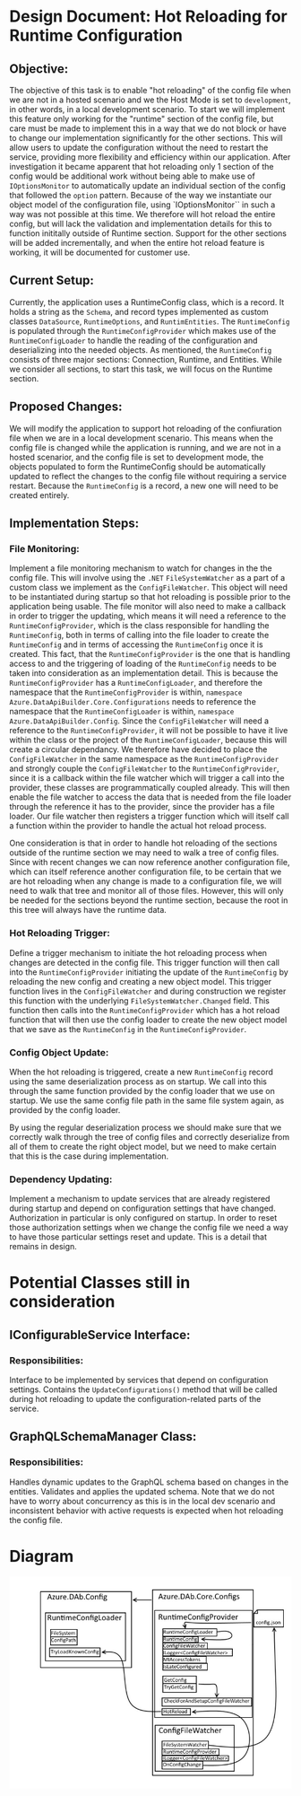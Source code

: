 # Design Document: Hot Reloading for Runtime Configuration
## Objective:
The objective of this task is to enable "hot reloading" of the config file when we are not in a hosted scenario and we the Host Mode is set to `development`, in other words, in a local development scenario. To start we will implement this feature only working for the "runtime" section of the config file, but care must be made to implement this in a way that we do not block or have to change our implementation significantly for the other sections. This will allow users to update the configuration without the need to restart the service, providing more flexibility and efficiency within our application. After investigation it became apparent that hot reloading only 1 section of the config would be additional work without being able to make use of `IOptionsMonitor` to automatically update an individual section of the config that followed the `option` pattern. Because of the way we instantiate our object model of the configuration file, using `IOptionsMonitor`` in such a way was not possible at this time. We therefore will hot reload the entire config, but will lack the validation and implementation details for this to function inititally outside of Runtime section. Support for the other sections will be added incrementally, and when the entire hot reload feature is working, it will be documented for customer use.

## Current Setup:
Currently, the application uses a RuntimeConfig class, which is a record. It holds a string as the `Schema`, and record types implemented as custom classes `DataSource`, `RuntimeOptions`, and `RuntimEntities`. The `RuntimeConfig` is populated through the `RuntimeConfigProvider` which makes use of the `RuntimeConfigLoader` to handle the reading of the configuration and deserializing into the needed objects. As mentioned, the `RuntimeConfig` consists of three major sections: Connection, Runtime, and Entities. While we consider all sections, to start this task, we will focus on the Runtime section.

## Proposed Changes:
We will modify the application to support hot reloading of the confiuration file when we are in a local development scenario. This means when the config file is changed while the application is running, and we are not in a hosted scenarior, and the config file is set to development mode, the objects populated to form the RuntimeConfig should be automatically updated to reflect the changes to the config file without requiring a service restart. Because the `RuntimeConfig` is a record, a new one will need to be created entirely.

## Implementation Steps:
### File Monitoring:

Implement a file monitoring mechanism to watch for changes in the the config file. This will involve using the `.NET` `FileSystemWatcher` as a part of a custom class we implement as the `ConfigFileWatcher`. This object will need to be instantiated during startup so that hot reloading is possible prior to the application being usable. The file monitor will also need to make a callback in order to trigger the updating, which means it will need a reference to the `RuntimeConfigProvider`, which is the class responsible for handling the `RuntimeConfig`, both in terms of calling into the file loader to create the `RuntimeConfig` and in terms of accessing the `RuntimeConfig` once it is created. This fact, that the `RuntimeConfigProvider` is the one that is handling access to and the triggering of loading of the `RuntimeConfig` needs to be taken into consideration as an implementation detail. This is because the `RuntimeConfigProvider` has a `RuntimeConfigLoader`, and therefore the namespace that the `RuntimeConfigProvider` is within, `namespace Azure.DataApiBuilder.Core.Configurations` needs to reference the namespace that the `RuntimeConfigLoader` is within, `namespace Azure.DataApiBuilder.Config`. Since the `ConfigFileWatcher` will need a reference to the `RuntimeConfigProvider`, it will not be possible to have it live within the class or the project of the `RuntimeConfigLoader`, because this will create a circular dependancy. We therefore have decided to place the `ConfigFileWatcher` in the same namespace as the `RuntimeConfigProvider` and strongly couple the `ConfigFileWatcher` to the `RuntimeConfigProvider`, since it is a callback within the file watcher which will trigger a call into the provider, these classes are programmatically coupled already. This will then enable the file watcher to access the data that is needed from the file loader through the reference it has to the provider, since the provider has a file loader. Our file watcher then registers a trigger function which will itself call a function within the provider to handle the actual hot reload process.

One consideration is that in order to handle hot reloading of the sections outside of the runtime section we may need to walk a tree of config files. Since with recent changes we can now reference another configuration file, which can itself reference another configuration file, to be certain that we are hot reloading when any change is made to a configuration file, we will need to walk that tree and monitor all of those files. However, this will only be needed for the sections beyond the runtime section, because the root in this tree will always have the runtime data.

### Hot Reloading Trigger:

Define a trigger mechanism to initiate the hot reloading process when changes are detected in the config file. This trigger function will then call into the `RuntimeConfigProvider` initiating the update of the `RuntimeConfig` by reloading the new config and creating a new object model. This trigger function lives in the `ConfigFileWatcher` and during construction we register this function with the underlying `FileSystemWatcher.Changed` field. This function then calls into the `RuntimeConfigProvider` which has a hot reload function that will then use the config loader to create the new object model that we save as the `RuntimeConfig` in the `RuntimeConfigProvider`.

### Config Object Update:

When the hot reloading is triggered, create a new `RuntimeConfig` record using the same deserialization process as on startup. We call into this through the same function provided by the config loader that we use on startup. We use the same config file path in the same file system again, as provided by the config loader.

By using the regular deserialization process we should make sure that we correctly walk through the tree of config files and correctly deserialize from all of them to create the right object model, but we need to make certain that this is the case during implementation.

### Dependency Updating:

Implement a mechanism to update services that are already registered during startup and depend on configuration settings that have changed. Authorization in particular is only configured on startup. In order to reset those authorization settings when we change the config file we need a way to have those particular settings reset and update. This is a detail that remains in design.

# Potential Classes still in consideration

## IConfigurableService Interface:

### Responsibilities:
Interface to be implemented by services that depend on configuration settings.
Contains the `UpdateConfigurations()` method that will be called during hot reloading to update the configuration-related parts of the service.

## GraphQLSchemaManager Class:

### Responsibilities:
Handles dynamic updates to the GraphQL schema based on changes in the entities.
Validates and applies the updated schema. Note that we do not have to worry about concurrency as this is in the local dev scenario and inconsistent behavior with active requests is expected when hot reloading the config file.


# Diagram

![Class Diagram](HotReloadDiagram.jpg)